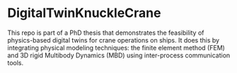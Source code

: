 # DigitalTwinKnuckleCrane
This repo is part of a PhD thesis that demonstrates the feasibility of physics-based digital twins for crane operations on ships. It does this by integrating physical modeling techniques: the finite element method (FEM) and 3D rigid Multibody Dynamics (MBD) using inter-process communication tools.
